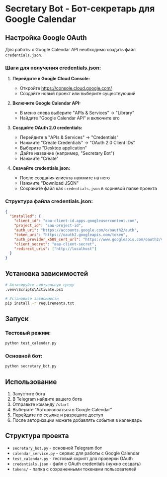 # Secretary Bot - Бот-секретарь для Google Calendar

## Настройка Google OAuth

Для работы с Google Calendar API необходимо создать файл `credentials.json`.

### Шаги для получения credentials.json:

1. **Перейдите в Google Cloud Console:**
   - Откройте https://console.cloud.google.com/
   - Создайте новый проект или выберите существующий

2. **Включите Google Calendar API:**
   - В меню слева выберите "APIs & Services" → "Library"
   - Найдите "Google Calendar API" и включите его

3. **Создайте OAuth 2.0 credentials:**
   - Перейдите в "APIs & Services" → "Credentials"
   - Нажмите "Create Credentials" → "OAuth 2.0 Client IDs"
   - Выберите "Desktop application"
   - Дайте название (например, "Secretary Bot")
   - Нажмите "Create"

4. **Скачайте credentials.json:**
   - После создания клиента нажмите на него
   - Нажмите "Download JSON"
   - Сохраните файл как `credentials.json` в корневой папке проекта

### Структура файла credentials.json:
```json
{
  "installed": {
    "client_id": "ваш-client-id.apps.googleusercontent.com",
    "project_id": "ваш-project-id",
    "auth_uri": "https://accounts.google.com/o/oauth2/auth",
    "token_uri": "https://oauth2.googleapis.com/token",
    "auth_provider_x509_cert_url": "https://www.googleapis.com/oauth2/v1/certs",
    "client_secret": "ваш-client-secret",
    "redirect_uris": ["http://localhost"]
  }
}
```

## Установка зависимостей

```bash
# Активируйте виртуальную среду
.venv\Scripts\Activate.ps1

# Установите зависимости
pip install -r requirements.txt
```

## Запуск

### Тестовый режим:
```bash
python test_calendar.py
```

### Основной бот:
```bash
python secretary_bot.py
```

## Использование

1. Запустите бота
2. В Telegram найдите вашего бота
3. Отправьте команду `/start`
4. Выберите "Авторизоваться в Google Calendar"
5. Перейдите по ссылке и разрешите доступ
6. После авторизации можете добавлять события в календарь

## Структура проекта

- `secretary_bot.py` - основной Telegram бот
- `calendar_service.py` - сервис для работы с Google Calendar
- `test_calendar.py` - тестовый скрипт для проверки OAuth
- `credentials.json` - файл с OAuth credentials (нужно создать)
- `tokens/` - папка с сохраненными токенами пользователей 